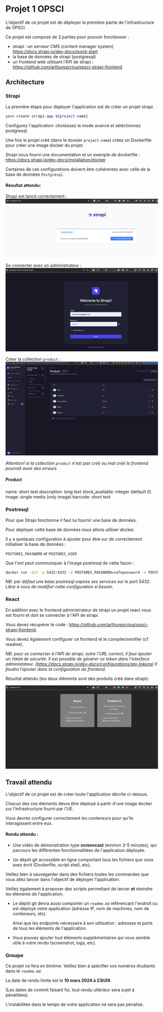 # Projet 1 OPSCI

L'objectif de ce projet est de déployer la première partie de l'infrastructure de OPSCI.

Ce projet est composé de 3 parties pour pouvoir fonctionner :

- strapi : un serveur CMS (content manager system) https://docs.strapi.io/dev-docs/quick-start
- la base de données de strapi (postgresql)
- un frontend web utilisant l'API de strapi : https://github.com/arthurescriou/opsci-strapi-frontend

## Architecture

### Strapi

La première étape pour déployer l'application est de créer un projet strapi.

```sh
yarn create strapi-app ${project-name}
```

Configurez l'application: choisissez le mode avancé et séléctionnez postgresql.

Une fois le projet créé (dans le dossier `project-name`) créez un Dockerfile pour créer une image docker du projet.

Strapi nous fourni une documentation et un exemple de dockerfile : https://docs.strapi.io/dev-docs/installation/docker

Certaines de ces configurations doivent être cohérentes avec celle de la base de données `Postgresql`.

#### Résultat attendu:

Strapi est lancé correctement :
<img src="img/runstrapi.png"/>

Se connecter avec un administrateur :
<img src="img/admin.png"/>

Créer la collection `product` :
<img src="img/cms.png"/>

_Attention! si la collection `product` n'est pas créé ou mal créé le frontend pourrait avoir des erreurs_

##### Product

name: short text
description: long text
stock_available: integer (default 0)
image: single media (only image)
barcode: short text

### Postresql

Pour que Strapi fonctionne il faut lui fournir une base de données.

Pour déployer cette base de données nous allons utiliser docker.

Il y a quelques configuration à ajouter pour être sur de correctement initialiser la base de données :

`POSTGRES_PASSWORD` et `POSTGRES_USER`

Que l'ont peut communiquer à l'image postresql de cette façon :

```sh
docker run -dit -p 5432:5432 -e POSTGRES_PASSWORD=safepassword -e POSTGRES_USER=strapi --name strapi-pg postgres
```

_NB: par défaut une base postresql expose ses services sur le port 5432. Libre à vous de modifier cette configuration si besoin._

### React

En addition avec le frontend administrateur de strapi un projet react vous est fourni et doit se connecter à l'API de strapi.

Vous devez récupérer le code : https://github.com/arthurescriou/opsci-strapi-frontend.

Vous devez également configurer ce frontend et le compiler/minifier (cf readme).

_NB: pour se connecter à l'API de strapi, outre l'URL correct, il faut ajouter un `TOKEN` de sécurité. Il est possible de générer ce token dans l'interface administateur. (https://docs.strapi.io/dev-docs/configurations/api-tokens)
Il faudra l'ajouter dans la configuration du frontend._

Résultat attendu (les deux élèments sont des produits créé dans strapi):

<img src="img/react.png"/>

## Travail attendu

L'objectif de ce projet est de créer toute l'application décrite ci-dessus.

Chacun des ces éléments devra être déployé à partir d'une image docker sur l'infrastructure fourni par l'UE.

Vous devrez configurer correctement les conteneurs pour qu'ils interagissent entre eux.

#### Rendu attendu :

- Une vidéo de démonstration type **screencast** (environ 3-5 minutes), qui parcours les différentes fonctionnalitées de l'application déployée.

- Un dépôt git accessible en ligne comportant tous les fichiers que vous avez écrit (Dockerfile, script shell, etc).

Veillez bien à sauvegarder dans des fichiers toutes les commandes que vous allez lancer dans l'objectif de déployer l'application.

Veillez également à proposer des scripts permettant de lancer **et** eteindre les éléments de l'application.

- Le dépôt git devra aussi comporter un `readme.md` référencant l'endroit ou est déployé votre application (adresse IP, nom de machines, nom de conteneurs, etc).

  Ainsi que les endpoints nécessaire à son utilisation : adresses et ports de tous les éléments de l'application.

- Vous pouvez ajouter tout éléments supplémentaires qui vous semble utile à votre rendu (screenshot, logs, etc).

### Groupe

Ce projet ce fera en binôme. Veillez bien à spécifier vos numéros étudiants dans le `readme.md`.

La date de rendu limite est le **10 mars 2024 à 23h59**.

(Les dates de commit faisant foi, tout rendu ultérieur sera sujet à pénalitées).

L'instabilitée dans le temps de votre application ne sera pas pénalisé.
